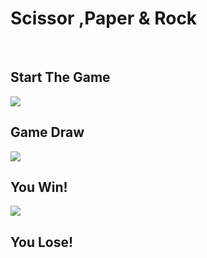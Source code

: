 <h1>Scissor ,Paper & Rock</h1>
<br>
<h2>Start The Game</h2>
<img src="/Scissor_paper_rock/image/startGame.png">
<br>
<h2>Game Draw</h2>
<img src="/Scissor_paper_rock/image/GameDraw.png">
<br>
<h2>You Win!</h2>
<img src="/Scissor_paper_rock/image/YouWin.png">
<br>
<h2>You Lose!</h2>
<img src="/Scissor_paper_rock/image/YouLose.png>